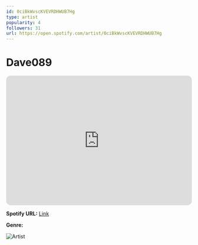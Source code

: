 ```yaml
---
id: 0ciBkWvscKVEVRDHWUB7Hg
type: artist
popularity: 4
followers: 31
url: https://open.spotify.com/artist/0ciBkWvscKVEVRDHWUB7Hg
---
```

# Dave089

<iframe style="border-radius:12px" src="https://open.spotify.com/embed/artist/0ciBkWvscKVEVRDHWUB7Hg" width="100%" height="352" frameBorder="0" allowfullscreen="" allow="autoplay; clipboard-write; encrypted-media; fullscreen; picture-in-picture" loading="lazy"></iframe>

**Spotify URL:** [Link](https://open.spotify.com/artist/0ciBkWvscKVEVRDHWUB7Hg)

**Genre:** 

![Artist](https://i.scdn.co/image/ab6761610000e5ebe55ff4e56f7f0907cf5a2828)

